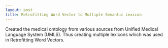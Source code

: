 ```yaml
---
layout: post
title: Retrofitting Word Vector to Multiple Semantic Lexicon
---
```


Created the medical ontology from various sources from Unified Medical Language System (UMLS). Thus creating multiple lexicons which was used in Retrofitting Word Vectors.
